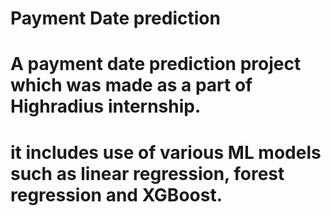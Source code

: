 # Payment Date prediction

# A payment date prediction project which was made as a part of Highradius internship.
# it includes use of various ML models such as linear regression, forest regression and XGBoost.
